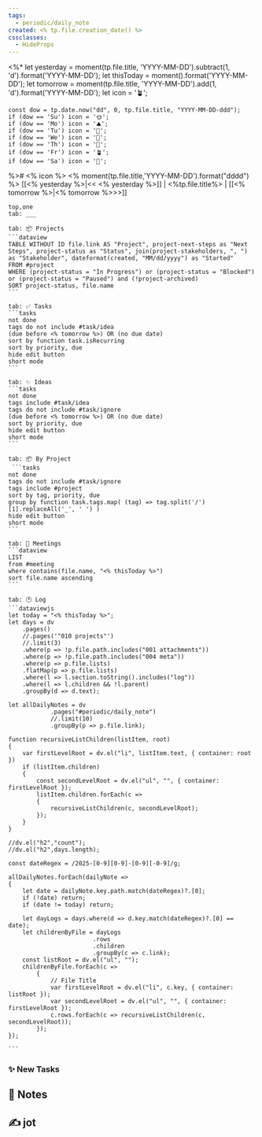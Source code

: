 ```yaml
---
tags:
  - periodic/daily_note
created: <% tp.file.creation_date() %>
cssclasses:
  - HideProps
---
```

<%* 
	let yesterday = moment(tp.file.title, 'YYYY-MM-DD').subtract(1, 'd').format('YYYY-MM-DD');
	let thisToday = moment().format('YYYY-MM-DD');
	let tomorrow = moment(tp.file.title, 'YYYY-MM-DD').add(1, 'd').format('YYYY-MM-DD');
	let icon = '🪴';

	const dow = tp.date.now("dd", 0, tp.file.title, "YYYY-MM-DD-ddd");
	if (dow == 'Su') icon = '🌞';
	if (dow == 'Mo') icon = '⛰️';
	if (dow == 'Tu') icon = '🌋';
	if (dow == 'We') icon = '🐫';
	if (dow == 'Th') icon = '🥑';
	if (dow == 'Fr') icon = '🪴';
	if (dow == 'Sa') icon = '🦕';
%># <% icon %> <% moment(tp.file.title,'YYYY-MM-DD').format("dddd") %>
[[<% yesterday %>|<< <% yesterday %>]] | <%tp.file.title%> | [[<% tomorrow %>|<% tomorrow %>>>]] 

````tabs
top,one
tab: ___

tab: 📦 Projects
```dataview
TABLE WITHOUT ID file.link AS "Project", project-next-steps as "Next Steps", project-status as "Status", join(project-stakeholders, ", ") as "Stakeholder", dateformat(created, "MM/dd/yyyy") as "Started"
FROM #project
WHERE (project-status = "In Progress") or (project-status = "Blocked") or (project-status = "Paused") and (!project-archived)
SORT project-status, file.name
```

tab: ✅ Tasks
```tasks
not done
tags do not include #task/idea
(due before <% tomorrow %>) OR (no due date)
sort by function task.isRecurring
sort by priority, due
hide edit button
short mode
```

tab: ✨ Ideas
```tasks
not done
tags include #task/idea
tags do not include #task/ignore
(due before <% tomorrow %>) OR (no due date)
sort by priority, due
hide edit button
short mode
```

tab: 📦 By Project
 ```tasks
not done
tags do not include #task/ignore
tags include #project
sort by tag, priority, due
group by function task.tags.map( (tag) => tag.split('/')[1].replaceAll('_', ' ') )
hide edit button
short mode
```

tab: 📆 Meetings
```dataview
LIST
from #meeting 
where contains(file.name, "<% thisToday %>") 
sort file.name ascending
```

tab: 🕐 Log
```dataviewjs
let today = "<% thisToday %>";
let days = dv
	.pages()
	//.pages('"010 projects"')
	//.limit(3)
	.where(p => !p.file.path.includes("001 attachments"))
	.where(p => !p.file.path.includes("004 meta"))
	.where(p => p.file.lists)
	.flatMap(p => p.file.lists)
	.where(l => l.section.toString().includes("log"))
	.where(l => l.children && !l.parent)
	.groupBy(d => d.text);

let allDailyNotes = dv
			.pages("#periodic/daily_note")
			//.limit(10)
			.groupBy(p => p.file.link);

function recursiveListChildren(listItem, root)
{
	var firstLevelRoot = dv.el("li", listItem.text, { container: root })
	if (listItem.children)
	{
		const secondLevelRoot = dv.el("ul", "", { container: firstLevelRoot });
		listItem.children.forEach(c => 
		{		
			recursiveListChildren(c, secondLevelRoot);
		});
	}
}

//dv.el("h2","count");
//dv.el("h2",days.length);

const dateRegex = /2025-[0-9][0-9]-[0-9][-0-9]/g;

allDailyNotes.forEach(dailyNote => 
{
	let date = dailyNote.key.path.match(dateRegex)?.[0];
	if (!date) return;
	if (date != today) return;
	
	let dayLogs = days.where(d => d.key.match(dateRegex)?.[0] == date);
	let childrenByFile = dayLogs
						.rows
						.children
						.groupBy(c => c.link);
	const listRoot = dv.el("ul", "");
	childrenByFile.forEach(c => 
		{
		    // File Title			
			var firstLevelRoot = dv.el("li", c.key, { container: listRoot });
			var secondLevelRoot = dv.el("ul", "", { container: firstLevelRoot });
			c.rows.forEach(c => recursiveListChildren(c, secondLevelRoot));
		});
});

```
````
### ✨ New Tasks

## 📝 Notes


## ✍️ jot

```

```
